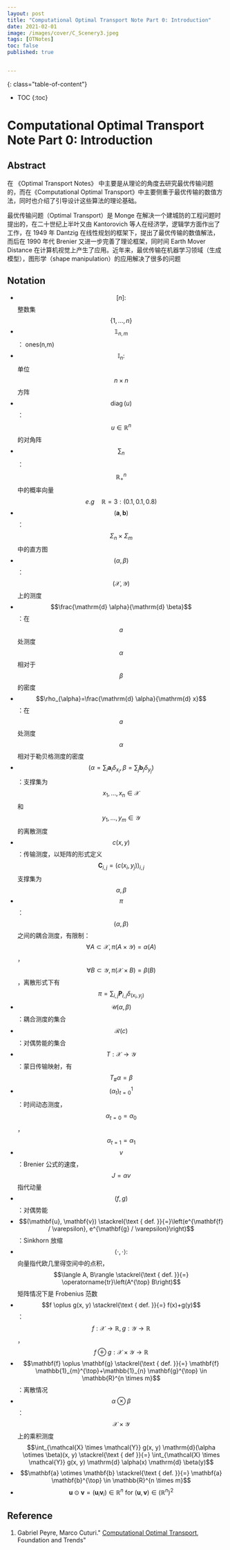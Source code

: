 ```yaml
---
layout: post
title: "Computational Optimal Transport Note Part 0: Introduction"
date: 2021-02-01
image: /images/cover/C_Scenery3.jpeg   
tags: [OTNotes]
toc: false
published: true


---
```


{: class="table-of-content"}
* TOC
{:toc}

# Computational Optimal Transport Note Part 0: Introduction

## Abstract 

在 《Optimal Transport Notes》 中主要是从理论的角度去研究最优传输问题的，而在《Computational Optimal Transport》中主要侧重于最优传输的数值方法，同时也介绍了引导设计这些算法的理论基础。

最优传输问题（Optimal Transport）是 Monge 在解决一个建城防的工程问题时提出的，在二十世纪上半叶又由 Kantorovich 等人在经济学，逻辑学方面作出了工作，在 1949 年 Dantzig 在线性规划的框架下，提出了最优传输的数值解法，而后在 1990 年代 Brenier 又进一步完善了理论框架，同时间 Earth Mover Distance 在计算机视觉上产生了应用。近年来，最优传输在机器学习领域（生成模型），图形学（shape manipulation）的应用解决了很多的问题

## Notation

- $$[n]: $$ 整数集 $$\{1, \ldots, n\}$$
- $$\mathbb{1}_{n, m}$$ ： ones(n,m)
- $$\mathbb{I}_{n}:$$ 单位 $$n \times n$$ 方阵
- $$\operatorname{diag}(u)$$ ： $$u \in \mathbb{R}^{n}$$ 的对角阵
- $$\sum_{n}$$ ：$$\mathbb{R}_{+}^{n}$$ 中的概率向量 $$e.g \quad \mathbb{R}=3: (0.1, 0.1, 0.8)$$
- $$(\mathbf{a}, \mathbf{b})$$：$$\Sigma_{n} \times \Sigma_{m}$$ 中的直方图
- $$(\alpha, \beta)$$：$$(\mathcal{X}, \mathcal{Y})$$ 上的测度
- $$\frac{\mathrm{d} \alpha}{\mathrm{d} \beta}$$：在 $$a$$ 处测度 $$\alpha$$ 相对于 $$\beta$$ 的密度
- $$\rho_{\alpha}=\frac{\mathrm{d} \alpha}{\mathrm{d} x}$$：在 $$a$$ 处测度 $$\alpha$$ 相对于勒贝格测度的密度 
- $$\left(\alpha=\sum_{i} \mathbf{a}_{i} \delta_{x_{i}}, \beta=\sum_{j} \mathbf{b}_{j} \delta_{y_{j}}\right)$$：支撑集为 $$x_{1}, \ldots, x_{n} \in \mathcal{X}$$ 和 $$y_{1}, \ldots, y_{m} \in \mathcal{Y}$$ 的离散测度
- $$c(x, y)$$：传输测度，以矩阵的形式定义 $$\mathbf{C}_{i, j}=\left(c\left(x_{i}, y_{j}\right)\right)_{i, j}$$ 支撑集为 $$\alpha, \beta$$
- $$\pi$$：$$(\alpha, \beta)$$ 之间的耦合测度，有限制：$$\forall A \subset \mathcal{X}, \pi(A \times \mathcal{Y})=\alpha(A)$$，$$\forall B \subset \mathcal{Y}, \pi(\mathcal{X} \times B)=\beta(B)$$，离散形式下有 $$\pi=\sum_{i, j} \mathbf{P}_{i, j} \delta_{\left(x_{i}, y_{j}\right)}$$ 
- $$\mathcal{U}(\alpha, \beta)$$：耦合测度的集合
- $$\mathcal{R}(c)$$：对偶势能的集合
- $$T: \mathcal{X} \rightarrow \mathcal{Y}$$：蒙日传输映射，有 $$T_{\#} \alpha=\beta$$
- $$\left(\alpha_{t}\right)_{t=0}^{1}$$：时间动态测度，$$\alpha_{t=0}=\alpha_{0} $$，$$\alpha_{t=1}=\alpha_{1}$$
- $$v$$：Brenier 公式的速度，$$J=\alpha v$$ 指代动量
- $$(f, g)$$：对偶势能
- $$(\mathbf{u}, \mathbf{v}) \stackrel{\text { def. }}{=}\left(e^{\mathbf{f} / \varepsilon}, e^{\mathbf{g} / \varepsilon}\right)$$：Sinkhorn 放缩
- $$\langle\cdot, \cdot\rangle:$$ 向量指代欧几里得空间中的点积，$$\langle A, B\rangle \stackrel{\text { def. }}{=} \operatorname{tr}\left(A^{\top} B\right)$$ 矩阵情况下是 Frobenius 范数
- $$f \oplus g(x, y) \stackrel{\text { def. }}{=} f(x)+g(y)$$：$$f: \mathcal{X} \rightarrow \mathbb{R}, g: \mathcal{Y} \rightarrow \mathbb{R}$$，$$f \oplus g: \mathcal{X} \times \mathcal{Y} \rightarrow \mathbb{R}$$
- $$\mathbf{f} \oplus \mathbf{g} \stackrel{\text { def. }}{=} \mathbf{f} \mathbb{1}_{m}^{\top}+\mathbb{1}_{n} \mathbf{g}^{\top} \in \mathbb{R}^{n \times m}$$：离散情况 
- $$\alpha \otimes \beta$$：$$\mathcal{X} \times \mathcal{Y}$$ 上的乘积测度 $$\int_{\mathcal{X} \times \mathcal{Y}} g(x, y) \mathrm{d}(\alpha \otimes \beta)(x, y) \stackrel{\text { def }}{=} \int_{\mathcal{X} \times \mathcal{Y}} g(x, y) \mathrm{d} \alpha(x) \mathrm{d} \beta(y)$$ 
- $$\mathbf{a} \otimes \mathbf{b} \stackrel{\text { def. }}{=} \mathbf{a} \mathbf{b}^{\top} \in \mathbb{R}^{n \times m}$$
- $$\mathbf{u} \odot \mathbf{v}=\left(\mathbf{u}_{i} \mathbf{v}_{i}\right) \in \mathbb{R}^{n} \text { for }(\mathbf{u}, \mathbf{v}) \in\left(\mathbb{R}^{n}\right)^{2}$$

## Reference

1. Gabriel Peyre, Marco Cuturi." [Computational Optimal Transport](https://arxiv.org/abs/1803.00567), Foundation and Trends"


